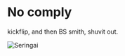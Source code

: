 # No comply

kickflip, and then BS smith, shuvit out.

![Seringai](https://pbs.twimg.com/media/EFWR8cJUYAA7QsE?format=jpg&name=large)
